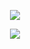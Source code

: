 <p align="center">
  <a href="https://github.com/masterWeber">
    <img src="http://github-readme-streak-stats.herokuapp.com?user=masterWeber&theme=dark-smoky&border_radius=6"/>
  </a>
</p>

 
 
 <p align="center">
  <a href="https://github.com/masterWeber">
    <img src="http://github-profile-summary-cards.vercel.app/api/cards/profile-details?username=masterWeber&theme=github_dark"/>
  </a>
</p>
